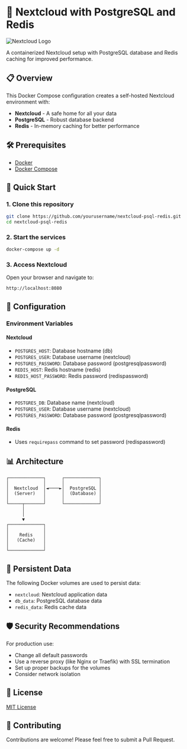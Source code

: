 # 🚀 Nextcloud with PostgreSQL and Redis

![Nextcloud Logo](https://nextcloud.com/wp-content/themes/next/assets/img/logo/logo_nextcloud_blue.svg)

A containerized Nextcloud setup with PostgreSQL database and Redis caching for improved performance.

## 📋 Overview

This Docker Compose configuration creates a self-hosted Nextcloud environment with:

- **Nextcloud** - A safe home for all your data
- **PostgreSQL** - Robust database backend
- **Redis** - In-memory caching for better performance

## 🛠️ Prerequisites

- [Docker](https://docs.docker.com/get-docker/)
- [Docker Compose](https://docs.docker.com/compose/install/)

## 🚀 Quick Start

### 1. Clone this repository

```bash
git clone https://github.com/yourusername/nextcloud-psql-redis.git
cd nextcloud-psql-redis
```

### 2. Start the services

```bash
docker-compose up -d
```

### 3. Access Nextcloud

Open your browser and navigate to:

```
http://localhost:8080
```

## 🔧 Configuration

### Environment Variables

#### Nextcloud
- `POSTGRES_HOST`: Database hostname (db)
- `POSTGRES_USER`: Database username (nextcloud)
- `POSTGRES_PASSWORD`: Database password (postgresqlpassword)
- `REDIS_HOST`: Redis hostname (redis)
- `REDIS_HOST_PASSWORD`: Redis password (redispassword)

#### PostgreSQL
- `POSTGRES_DB`: Database name (nextcloud)
- `POSTGRES_USER`: Database username (nextcloud)
- `POSTGRES_PASSWORD`: Database password (postgresqlpassword)

#### Redis
- Uses `requirepass` command to set password (redispassword)

## 📊 Architecture

```
┌─────────────┐      ┌─────────────┐
│             │      │             │
│  Nextcloud  │◄────►│  PostgreSQL │
│  (Server)   │      │  (Database) │
│             │      │             │
└─────┬───────┘      └─────────────┘
      │
      │
      ▼
┌─────────────┐
│             │
│    Redis    │
│   (Cache)   │
│             │
└─────────────┘
```

## 💾 Persistent Data

The following Docker volumes are used to persist data:

- `nextcloud`: Nextcloud application data
- `db_data`: PostgreSQL database data
- `redis_data`: Redis cache data

## 🛡️ Security Recommendations

For production use:
- Change all default passwords
- Use a reverse proxy (like Nginx or Traefik) with SSL termination
- Set up proper backups for the volumes
- Consider network isolation

## 📝 License

[MIT License](LICENSE)

## 🤝 Contributing

Contributions are welcome! Please feel free to submit a Pull Request.
